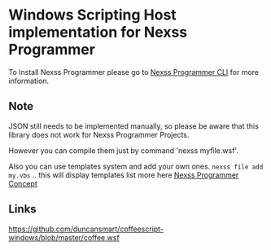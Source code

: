 # Windows Scripting Host implementation for Nexss Programmer

To Install Nexss Programmer please go to [Nexss Programmer CLI](https://github.com/nexssp/cli#readme) for more information.

## Note

JSON still needs to be implemented manually, so please be aware that this library does not work for Nexss Programmer Projects.

However you can compile them just by command 'nexss myfile.wsf'.

Also you can use templates system and add your own ones. `nexss file add my.vbs` .. this will display templates list more here [Nexss Programmer Concept](https://github.com/nexssp/cli/wiki/Concept-Overview#use-predefined-templates)

## Links

<https://github.com/duncansmart/coffeescript-windows/blob/master/coffee.wsf>
